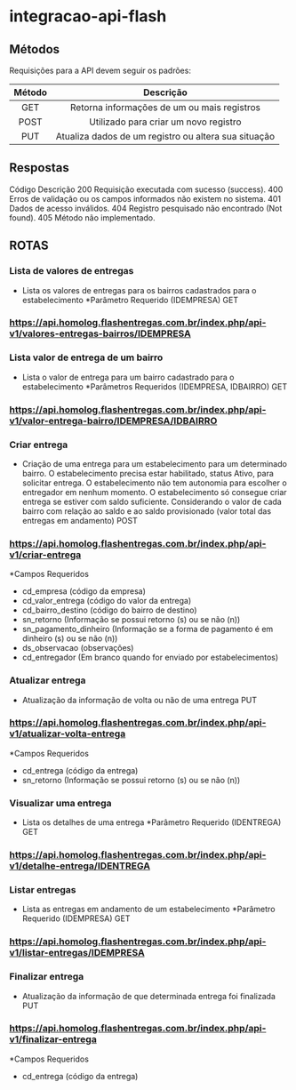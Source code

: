 # integracao-api-flash

## Métodos
Requisições para a API devem seguir os padrões:

| Método |	Descrição|
|:------:|:---------:|
|GET	   | Retorna informações de um ou mais registros|
|POST	 | Utilizado para criar um novo registro|
|PUT	   | Atualiza dados de um registro ou altera sua situação|

## Respostas
Código	Descrição
200	Requisição executada com sucesso (success).
400	Erros de validação ou os campos informados não existem no sistema.
401	Dados de acesso inválidos.
404	Registro pesquisado não encontrado (Not found).
405	Método não implementado.

## ROTAS


### Lista de valores de entregas
- Lista os valores de entregas para os bairros cadastrados para o estabelecimento
*Parâmetro Requerido (IDEMPRESA)
GET
### https://api.homolog.flashentregas.com.br/index.php/api-v1/valores-entregas-bairros/IDEMPRESA


### Lista valor de entrega de um bairro
- Lista o valor de entrega para um bairro cadastrado para o estabelecimento
*Parâmetros Requeridos (IDEMPRESA, IDBAIRRO)
GET
### https://api.homolog.flashentregas.com.br/index.php/api-v1/valor-entrega-bairro/IDEMPRESA/IDBAIRRO

### Criar entrega
- Criação de uma entrega para um estabelecimento para um determinado bairro. O estabelecimento precisa estar habilitado, status Ativo, para solicitar entrega. O estabelecimento não tem autonomia para escolher o entregador em nenhum momento. O estabelecimento só consegue criar entrega se estiver com saldo suficiente. Considerando o valor de cada bairro com relação ao saldo e ao saldo provisionado (valor total das entregas em andamento)
POST
### https://api.homolog.flashentregas.com.br/index.php/api-v1/criar-entrega

*Campos Requeridos
- cd_empresa (código da empresa)
- cd_valor_entrega (código do valor da entrega)
- cd_bairro_destino (código do bairro de destino)
- sn_retorno (Informação se possui retorno (s) ou se não (n))
- sn_pagamento_dinheiro (Informação se a forma de pagamento é em dinheiro (s) ou se não (n))
- ds_observacao (observações)
- cd_entregador (Em branco quando for enviado por estabelecimentos)

### Atualizar entrega
- Atualização da informação de volta ou não de uma entrega
PUT
### https://api.homolog.flashentregas.com.br/index.php/api-v1/atualizar-volta-entrega

*Campos Requeridos
- cd_entrega (código da entrega)
- sn_retorno (Informação se possui retorno (s) ou se não (n))

### Visualizar uma entrega
- Lista os detalhes de uma entrega
*Parâmetro Requerido (IDENTREGA)
GET
### https://api.homolog.flashentregas.com.br/index.php/api-v1/detalhe-entrega/IDENTREGA


### Listar entregas
- Lista as entregas em andamento de um estabelecimento
*Parâmetro Requerido (IDEMPRESA)
GET
### https://api.homolog.flashentregas.com.br/index.php/api-v1/listar-entregas/IDEMPRESA

### Finalizar entrega
- Atualização da informação de que determinada entrega foi finalizada
PUT
### https://api.homolog.flashentregas.com.br/index.php/api-v1/finalizar-entrega

*Campos Requeridos
- cd_entrega (código da entrega)
